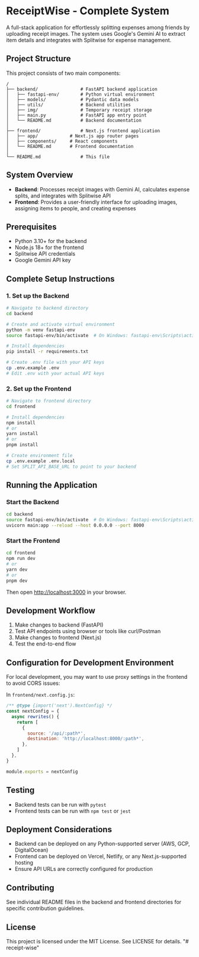 # ReceiptWise - Complete System

A full-stack application for effortlessly splitting expenses among friends by uploading receipt images. The system uses Google's Gemini AI to extract item details and integrates with Splitwise for expense management.

## Project Structure

This project consists of two main components:

```
/
├── backend/                # FastAPI backend application
│   ├── fastapi-env/        # Python virtual environment
│   ├── models/             # Pydantic data models
│   ├── utils/              # Backend utilities
│   ├── img/                # Temporary receipt storage
│   ├── main.py             # FastAPI app entry point
│   └── README.md           # Backend documentation
│
├── frontend/               # Next.js frontend application
│   ├── app/            # Next.js app router pages
│   ├── components/     # React components
│   └── README.md       # Frontend documentation
│
└── README.md               # This file
```

## System Overview

- **Backend**: Processes receipt images with Gemini AI, calculates expense splits, and integrates with Splitwise API
- **Frontend**: Provides a user-friendly interface for uploading images, assigning items to people, and creating expenses

## Prerequisites

- Python 3.10+ for the backend
- Node.js 18+ for the frontend
- Splitwise API credentials
- Google Gemini API key

## Complete Setup Instructions

### 1. Set up the Backend

```bash
# Navigate to backend directory
cd backend

# Create and activate virtual environment
python -m venv fastapi-env
source fastapi-env/bin/activate  # On Windows: fastapi-env\Scripts\activate

# Install dependencies
pip install -r requirements.txt

# Create .env file with your API keys
cp .env.example .env
# Edit .env with your actual API keys
```

### 2. Set up the Frontend

```bash
# Navigate to frontend directory
cd frontend

# Install dependencies
npm install
# or
yarn install
# or
pnpm install

# Create environment file
cp .env.example .env.local
# Set SPLIT_API_BASE_URL to point to your backend
```

## Running the Application

### Start the Backend

```bash
cd backend
source fastapi-env/bin/activate  # On Windows: fastapi-env\Scripts\activate
uvicorn main:app --reload --host 0.0.0.0 --port 8000
```

### Start the Frontend

```bash
cd frontend
npm run dev
# or
yarn dev
# or
pnpm dev
```

Then open [http://localhost:3000](http://localhost:3000) in your browser.

## Development Workflow

1. Make changes to backend (FastAPI)
2. Test API endpoints using browser or tools like curl/Postman
3. Make changes to frontend (Next.js)
4. Test the end-to-end flow

## Configuration for Development Environment

For local development, you may want to use proxy settings in the frontend to avoid CORS issues:

In `frontend/next.config.js`:

```js
/** @type {import('next').NextConfig} */
const nextConfig = {
  async rewrites() {
    return [
      {
        source: '/api/:path*',
        destination: 'http://localhost:8000/:path*',
      },
    ]
  },
}

module.exports = nextConfig
```

## Testing

- Backend tests can be run with `pytest`
- Frontend tests can be run with `npm test` or `jest`

## Deployment Considerations

- Backend can be deployed on any Python-supported server (AWS, GCP, DigitalOcean)
- Frontend can be deployed on Vercel, Netlify, or any Next.js-supported hosting
- Ensure API URLs are correctly configured for production

## Contributing

See individual README files in the backend and frontend directories for specific contribution guidelines.

## License

This project is licensed under the MIT License. See LICENSE for details.
"# receipt-wise" 
